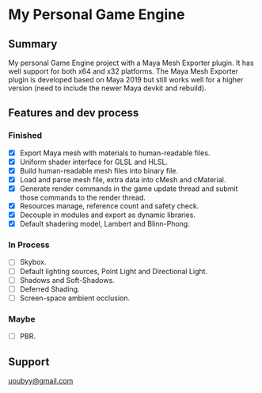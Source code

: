 # My Personal Game Engine

## Summary

My personal Game Engine project with a Maya Mesh Exporter plugin. It has well support for both x64 and x32 platforms. The Maya Mesh Exporter plugin is developed based on Maya 2019 but still works well for a higher version (need to include the newer Maya devkit and rebuild). 

## Features and dev process

### Finished

- [x] Export Maya mesh with materials to human-readable files.
- [x] Uniform shader interface for GLSL and HLSL.
- [x] Build human-readable mesh files into binary file.
- [x] Load and parse mesh file, extra data into cMesh and cMaterial.
- [x] Generate render commands in the game update thread and submit those commands to the render thread.
- [x] Resources manage, reference count and safety check.
- [x] Decouple in modules and export as dynamic libraries.
- [x] Default shadering model, Lambert and Blinn-Phong.

### In Process

- [ ] Skybox.
- [ ] Default lighting sources, Point Light and Directional Light.
- [ ] Shadows and Soft-Shadows.
- [ ] Deferred Shading.
 -[ ] Screen-space ambient occlusion.

### Maybe

- [ ] PBR.

## Support
uoubyy@gmail.com

